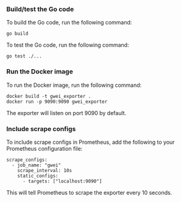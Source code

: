 ### Build/test the Go code

To build the Go code, run the following command:

```
go build
```

To test the Go code, run the following command:

```
go test ./...
```

### Run the Docker image

To run the Docker image, run the following command:

```
docker build -t gwei_exporter .
docker run -p 9090:9090 gwei_exporter
```

The exporter will listen on port 9090 by default.

### Include scrape configs

To include scrape configs in Prometheus, add the following to your Prometheus configuration file:

```
scrape_configs:
  - job_name: "gwei"
    scrape_interval: 10s
    static_configs:
      - targets: ["localhost:9090"]
```

This will tell Prometheus to scrape the exporter every 10 seconds.